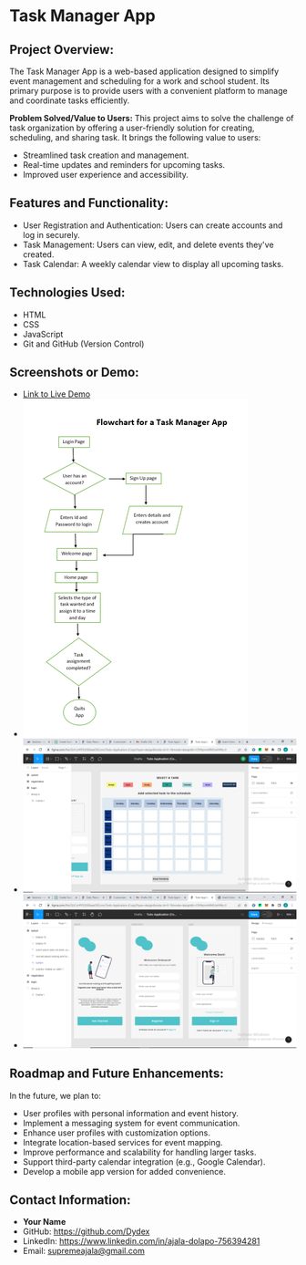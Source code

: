 # Task Manager App

## Project Overview:
The Task Manager App is a web-based application designed to simplify event management and scheduling for a work and school student. Its primary purpose is to provide users with a convenient platform to manage and coordinate tasks efficiently.

**Problem Solved/Value to Users:**
This project aims to solve the challenge of task organization by offering a user-friendly solution for creating, scheduling, and sharing task. It brings the following value to users:
- Streamlined task creation and management.
- Real-time updates and reminders for upcoming tasks.
- Improved user experience and accessibility.

## Features and Functionality:
- User Registration and Authentication: Users can create accounts and log in securely.
- Task Management: Users can view, edit, and delete events they've created.
- Task Calendar: A weekly calendar view to display all upcoming tasks. 

## Technologies Used:
- HTML
- CSS
- JavaScript
- Git and GitHub (Version Control)


## Screenshots or Demo:
- [Link to Live Demo](https://your-live-demo-url.com)
- ![Flow chart](assets/flowchart.png)
- ![Prototype](assets/Screenshot%20(61).png)
- ![Prototype](assets/Screenshot%20(62).png)

## Roadmap and Future Enhancements:
In the future, we plan to:
- User profiles with personal information and event history.
- Implement a messaging system for event communication.
- Enhance user profiles with customization options.
- Integrate location-based services for event mapping.
- Improve performance and scalability for handling larger tasks.
- Support third-party calendar integration (e.g., Google Calendar).
- Develop a mobile app version for added convenience.

## Contact Information:
- **Your Name**
- GitHub: https://github.com/Dydex
- LinkedIn: https://www.linkedin.com/in/ajala-dolapo-756394281
- Email: supremeajala@gmail.com
